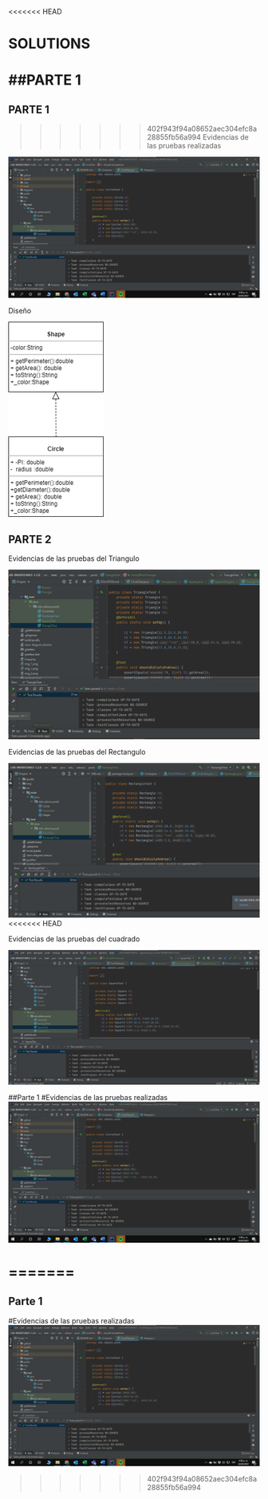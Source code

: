 <<<<<<< HEAD
# SOLUTIONS
##PARTE 1
=======

## PARTE 1
>>>>>>> 402f943f94a08652aec304efc8a28855fb56a994
Evidencias de las pruebas realizadas 

![img.png](img.png)

Diseño

![img_2.png](img_2.png)

## PARTE 2

Evidencias de las pruebas del Triangulo

![img_4.png](img_4.png)

Evidencias de las pruebas del Rectangulo

![img_3.png](img_3.png)
<<<<<<< HEAD

Evidencias de las pruebas del cuadrado

![img_5.png](img_5.png)

##Parte 1
#Evidencias de las pruebas realizadas 
![img.png](img.png)


=======
=======
## Parte 1
#Evidencias de las pruebas realizadas 
![img.png](img.png)

>>>>>>> 402f943f94a08652aec304efc8a28855fb56a994
